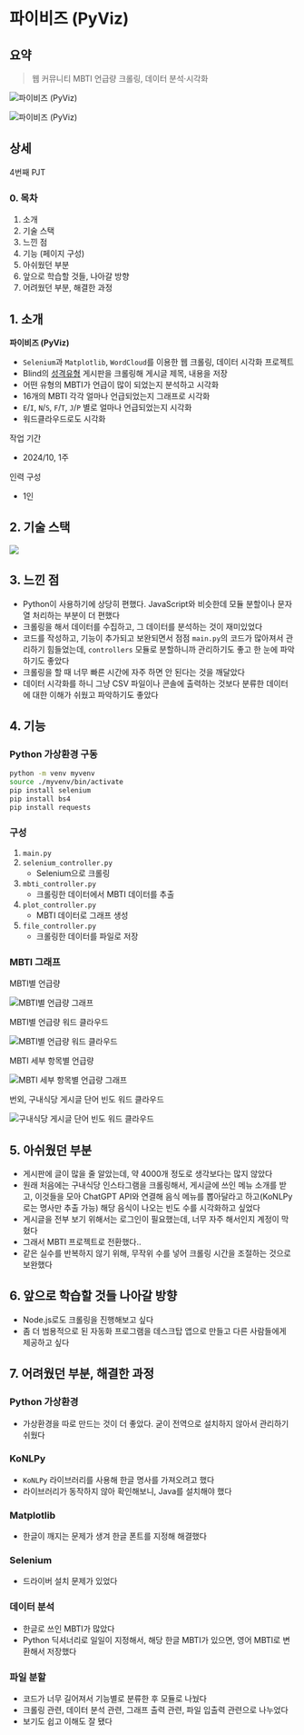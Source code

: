 # 파이비즈 (PyViz)

## 요약

> 웹 커뮤니티 MBTI 언급량 크롤링, 데이터 분석·시각화

![파이비즈 (PyViz)](./backup/mbti_plot_backup.png)

![파이비즈 (PyViz)](./backup/mbti_wordcloud_backup.png)

## 상세

4번째 PJT

### 0. 목차

1. 소개
2. 기술 스택
3. 느낀 점
4. 기능 (페이지 구성)
5. 아쉬웠던 부분
6. 앞으로 학습할 것들, 나아갈 방향
7. 어려웠던 부분, 해결한 과정

## 1. 소개

**파이비즈 (PyViz)**

- `Selenium`과 `Matplotlib`, `WordCloud`를 이용한 웹 크롤링, 데이터 시각화 프로젝트
- Blind의 [성격유형](https://www.teamblind.com/kr/topics/%EC%84%B1%EA%B2%A9%EC%9C%A0%ED%98%95) 게시판을 크롤링해 게시글 제목, 내용을 저장
- 어떤 유형의 MBTI가 언급이 많이 되었는지 분석하고 시각화
- 16개의 MBTI 각각 얼마나 언급되었는지 그래프로 시각화
- `E`/`I`, `N`/`S`, `F`/`T`, `J`/`P` 별로 얼마나 언급되었는지 시각화
- 워드클라우드로도 시각화

작업 기간

- 2024/10, 1주

인력 구성

- 1인

## 2. 기술 스택

<img src="https://img.shields.io/badge/Python-3776AB?style=for-the-badge&logo=Python&logoColor=white">

## 3. 느낀 점

- Python이 사용하기에 상당히 편했다. JavaScript와 비슷한데 모듈 분할이나 문자열 처리하는 부분이 더 편했다
- 크롤링을 해서 데이터를 수집하고, 그 데이터를 분석하는 것이 재미있었다
- 코드를 작성하고, 기능이 추가되고 보완되면서 점점 `main.py`의 코드가 많아져서 관리하기 힘들었는데, `controllers` 모듈로 분할하니까 관리하기도 좋고 한 눈에 파악하기도 좋았다
- 크롤링을 할 때 너무 빠른 시간에 자주 하면 안 된다는 것을 깨달았다
- 데이터 시각화를 하니 그냥 CSV 파일이나 콘솔에 출력하는 것보다 분류한 데이터에 대한 이해가 쉬웠고 파악하기도 좋았다

## 4. 기능

### Python 가상환경 구동

```bash
python -m venv myvenv
source ./myvenv/bin/activate
pip install selenium
pip install bs4
pip install requests
```

### 구성

1. `main.py`
2. `selenium_controller.py`
   - Selenium으로 크롤링
3. `mbti_controller.py`
   - 크롤링한 데이터에서 MBTI 데이터를 추출
4. `plot_controller.py`
   - MBTI 데이터로 그래프 생성
5. `file_controller.py`
   - 크롤링한 데이터를 파일로 저장

### MBTI 그래프

MBTI별 언급량

![MBTI별 언급량 그래프](./backup/mbti_plot_backup.png)

MBTI별 언급량 워드 클라우드

![MBTI별 언급량 워드 클라우드](./backup/mbti_wordcloud_backup.png)

MBTI 세부 항목별 언급량

![MBTI 세부 항목별 언급량 그래프](./backup/mbti_plot_specific_backup.png)

번외, 구내식당 게시글 단어 빈도 워드 클라우드

![구내식당 게시글 단어 빈도 워드 클라우드](./backup/menu_wordcloud_backup.png)

## 5. 아쉬웠던 부분

- 게시판에 글이 많을 줄 알았는데, 약 4000개 정도로 생각보다는 많지 않았다
- 원래 처음에는 구내식당 인스타그램을 크롤링해서, 게시글에 쓰인 메뉴 소개를 받고, 이것들을 모아 ChatGPT API와 연결해 음식 메뉴를 뽑아달라고 하고(KoNLPy로는 명사만 추출 가능) 해당 음식이 나오는 빈도 수를 시각화하고 싶었다
- 게시글을 전부 보기 위해서는 로그인이 필요했는데, 너무 자주 해서인지 계정이 막혔다
- 그래서 MBTI 프로젝트로 전환했다..
- 같은 실수를 반복하지 않기 위해, 무작위 수를 넣어 크롤링 시간을 조절하는 것으로 보완했다

## 6. 앞으로 학습할 것들 나아갈 방향

- Node.js로도 크롤링을 진행해보고 싶다
- 좀 더 범용적으로 된 자동화 프로그램을 데스크탑 앱으로 만들고 다른 사람들에게 제공하고 싶다

## 7. 어려웠던 부분, 해결한 과정

### Python 가상환경

- 가상환경을 따로 만드는 것이 더 좋았다. 굳이 전역으로 설치하지 않아서 관리하기 쉬웠다

### KoNLPy

- `KoNLPy` 라이브러리를 사용해 한글 명사를 가져오려고 했다
- 라이브러리가 동작하지 않아 확인해보니, Java를 설치해야 했다

### Matplotlib

- 한글이 깨지는 문제가 생겨 한글 폰트를 지정해 해결했다

### Selenium

- 드라이버 설치 문제가 있었다

### 데이터 분석

- 한글로 쓰인 MBTI가 많았다
- Python 딕셔너리로 일일이 지정해서, 해당 한글 MBTI가 있으면, 영어 MBTI로 변환해서 저장했다

### 파일 분할

- 코드가 너무 길어져서 기능별로 분류한 후 모듈로 나눴다
- 크롤링 관련, 데이터 분석 관련, 그래프 출력 관련, 파일 입출력 관련으로 나누었다
- 보기도 쉽고 이해도 잘 됐다
